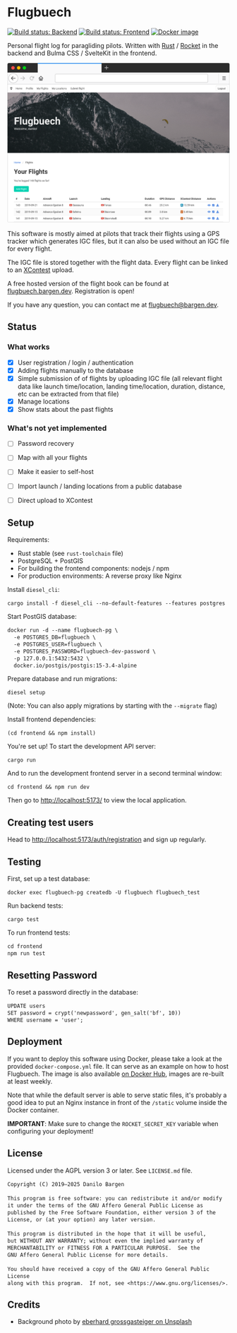 # Flugbuech

[![Build status: Backend](https://github.com/dbrgn/flugbuech/actions/workflows/backend.yml/badge.svg)](https://github.com/dbrgn/flugbuech/actions/workflows/backend.yml)
[![Build status: Frontend](https://github.com/dbrgn/flugbuech/actions/workflows/frontend.yml/badge.svg)](https://github.com/dbrgn/flugbuech/actions/workflows/frontend.yml)
[![Docker image](https://img.shields.io/badge/docker%20image-dbrgn%2Fflugbuech-blue)](https://hub.docker.com/r/dbrgn/flugbuech/)

Personal flight log for paragliding pilots. Written with
[Rust](https://www.rust-lang.org/) / [Rocket](https://rocket.rs/) in
the backend and Bulma CSS / SvelteKit in the frontend.

![Screenshot](screenshot.png)

This software is mostly aimed at pilots that track their flights using a GPS
tracker which generates IGC files, but it can also be used without an IGC file
for every flight.

The IGC file is stored together with the flight data. Every flight can be
linked to an [XContest](https://www.xcontest.org/) upload.

A free hosted version of the flight book can be found at
[flugbuech.bargen.dev](https://flugbuech.bargen.dev/). Registration is open!

If you have any question, you can contact me at
[flugbuech@bargen.dev](mailto:flugbuech@bargen.dev).


## Status

### What works

- [x] User registration / login / authentication
- [x] Adding flights manually to the database
- [x] Simple submission of of flights by uploading IGC file (all
  relevant flight data like launch time/location, landing time/location,
  duration, distance, etc can be extracted from that file)
- [x] Manage locations
- [x] Show stats about the past flights

### What's not yet implemented

- [ ] Password recovery
- [ ] Map with all your flights
- [ ] Make it easier to self-host
- [ ] Import launch / landing locations from a public database
- [ ] Direct upload to XContest


## Setup

Requirements:

- Rust stable (see `rust-toolchain` file)
- PostgreSQL + PostGIS
- For building the frontend components: nodejs / npm
- For production environments: A reverse proxy like Nginx

Install `diesel_cli`:

    cargo install -f diesel_cli --no-default-features --features postgres

Start PostGIS database:

    docker run -d --name flugbuech-pg \
      -e POSTGRES_DB=flugbuech \
      -e POSTGRES_USER=flugbuech \
      -e POSTGRES_PASSWORD=flugbuech-dev-password \
      -p 127.0.0.1:5432:5432 \
      docker.io/postgis/postgis:15-3.4-alpine

Prepare database and run migrations:

    diesel setup

(Note: You can also apply migrations by starting with the `--migrate` flag)

Install frontend dependencies:

    (cd frontend && npm install)

You're set up! To start the development API server:

    cargo run

And to run the development frontend server in a second terminal window:

    cd frontend && npm run dev

Then go to <http://localhost:5173/> to view the local application.


## Creating test users

Head to <http://localhost:5173/auth/registration> and sign up regularly.


## Testing

First, set up a test database:

    docker exec flugbuech-pg createdb -U flugbuech flugbuech_test

Run backend tests:

    cargo test

To run frontend tests:

    cd frontend
    npm run test


## Resetting Password

To reset a password directly in the database:

    UPDATE users
    SET password = crypt('newpassword', gen_salt('bf', 10))
    WHERE username = 'user';


## Deployment

If you want to deploy this software using Docker, please take a look at the
provided `docker-compose.yml` file. It can serve as an example on how to host
Flugbuech. The image is also available [on Docker
Hub](https://hub.docker.com/r/dbrgn/flugbuech/), images are re-built at least
weekly.

Note that while the default server is able to serve static files, it's probably
a good idea to put an Nginx instance in front of the `/static` volume inside
the Docker container.

**IMPORTANT**: Make sure to change the `ROCKET_SECRET_KEY` variable when
configuring your deployment!


## License

Licensed under the AGPL version 3 or later. See `LICENSE.md` file.

    Copyright (C) 2019–2025 Danilo Bargen

    This program is free software: you can redistribute it and/or modify
    it under the terms of the GNU Affero General Public License as
    published by the Free Software Foundation, either version 3 of the
    License, or (at your option) any later version.

    This program is distributed in the hope that it will be useful,
    but WITHOUT ANY WARRANTY; without even the implied warranty of
    MERCHANTABILITY or FITNESS FOR A PARTICULAR PURPOSE.  See the
    GNU Affero General Public License for more details.

    You should have received a copy of the GNU Affero General Public License
    along with this program.  If not, see <https://www.gnu.org/licenses/>.

## Credits

- Background photo by [eberhard grossgasteiger on Unsplash](https://unsplash.com/photos/15KSFB1n0FU)
